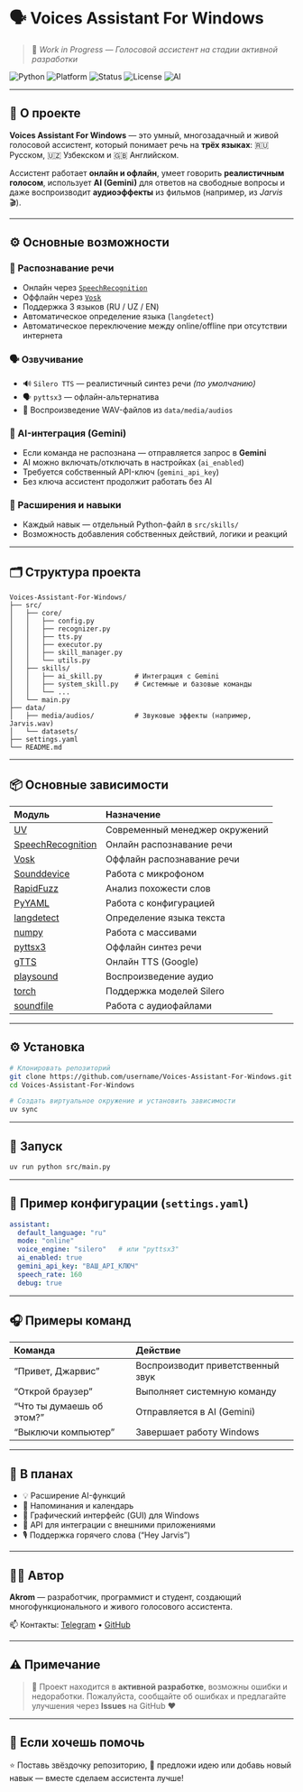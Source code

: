 # 🗣️ Voices Assistant For Windows

> 🚧 *Work in Progress — Голосовой ассистент на стадии активной разработки*

![Python](https://img.shields.io/badge/Python-3.10%2B-blue?logo=python)
![Platform](https://img.shields.io/badge/Platform-Windows-0078D6?logo=windows)
![Status](https://img.shields.io/badge/Status-Active_Development-orange)
![License](https://img.shields.io/badge/License-MIT-green)
![AI](https://img.shields.io/badge/AI-Gemini_Integration-blueviolet?logo=google)

---

## 🌟 О проекте

**Voices Assistant For Windows** — это умный, многозадачный и живой голосовой ассистент,
который понимает речь на **трёх языках**: 🇷🇺 Русском, 🇺🇿 Узбекском и 🇬🇧 Английском.

Ассистент работает **онлайн и офлайн**,
умеет говорить **реалистичным голосом**,
использует **AI (Gemini)** для ответов на свободные вопросы
и даже воспроизводит **аудиоэффекты** из фильмов (например, из *Jarvis* 🎬).

---

## ⚙️ Основные возможности

### 🧠 Распознавание речи

* Онлайн через [`SpeechRecognition`](https://pypi.org/project/SpeechRecognition/)
* Оффлайн через [`Vosk`](https://pypi.org/project/vosk/)
* Поддержка 3 языков (RU / UZ / EN)
* Автоматическое определение языка (`langdetect`)
* Автоматическое переключение между online/offline при отсутствии интернета

### 🗣️ Озвучивание

* 🔊 `Silero TTS` — реалистичный синтез речи *(по умолчанию)*
* 🗣️ `pyttsx3` — офлайн-альтернатива
* 🎵 Воспроизведение WAV-файлов из `data/media/audios`

### 🤖 AI-интеграция (Gemini)

* Если команда не распознана — отправляется запрос в **Gemini**
* AI можно включать/отключать в настройках (`ai_enabled`)
* Требуется собственный API-ключ (`gemini_api_key`)
* Без ключа ассистент продолжит работать без AI

### 🧩 Расширения и навыки

* Каждый навык — отдельный Python-файл в `src/skills/`
* Возможность добавления собственных действий, логики и реакций

---

## 🗂️ Структура проекта

```
Voices-Assistant-For-Windows/
├── src/
│   ├── core/
│   │   ├── config.py
│   │   ├── recognizer.py
│   │   ├── tts.py
│   │   ├── executor.py
│   │   ├── skill_manager.py
│   │   └── utils.py
│   ├── skills/
│   │   ├── ai_skill.py        # Интеграция с Gemini
│   │   ├── system_skill.py    # Системные и базовые команды
│   │   └── ...
│   └── main.py
├── data/
│   ├── media/audios/          # Звуковые эффекты (например, Jarvis.wav)
│   └── datasets/
├── settings.yaml
└── README.md
```

---

## 📦 Основные зависимости

| Модуль                                                           | Назначение                     |
| :--------------------------------------------------------------- | :----------------------------- |
| [UV](https://docs.astral.sh/uv/)                                 | Современный менеджер окружений |
| [SpeechRecognition](https://pypi.org/project/SpeechRecognition/) | Онлайн распознавание речи      |
| [Vosk](https://pypi.org/project/vosk/)                           | Оффлайн распознавание речи     |
| [Sounddevice](https://pypi.org/project/sounddevice/)             | Работа с микрофоном            |
| [RapidFuzz](https://pypi.org/project/RapidFuzz/)                 | Анализ похожести слов          |
| [PyYAML](https://pypi.org/project/PyYAML/)                       | Работа с конфигурацией         |
| [langdetect](https://pypi.org/project/langdetect/)               | Определение языка текста       |
| [numpy](https://pypi.org/project/numpy/)                         | Работа с массивами             |
| [pyttsx3](https://pypi.org/project/pyttsx3/)                     | Оффлайн синтез речи            |
| [gTTS](https://pypi.org/project/gTTS/)                           | Онлайн TTS (Google)            |
| [playsound](https://pypi.org/project/playsound/)                 | Воспроизведение аудио          |
| [torch](https://pypi.org/project/torch/)                         | Поддержка моделей Silero       |
| [soundfile](https://pypi.org/project/soundfile/)                 | Работа с аудиофайлами          |

---

## ⚙️ Установка

```bash
# Клонировать репозиторий
git clone https://github.com/username/Voices-Assistant-For-Windows.git
cd Voices-Assistant-For-Windows

# Создать виртуальное окружение и установить зависимости
uv sync
```

---

## 🧪 Запуск

```bash
uv run python src/main.py
```

---

## 🧰 Пример конфигурации (`settings.yaml`)

```yaml
assistant:
  default_language: "ru"
  mode: "online"
  voice_engine: "silero"   # или "pyttsx3"
  ai_enabled: true
  gemini_api_key: "ВАШ_API_КЛЮЧ"
  speech_rate: 160
  debug: true
```

---

## 🎧 Примеры команд

| Команда                   | Действие                          |
| :------------------------ | :-------------------------------- |
| “Привет, Джарвис”         | Воспроизводит приветственный звук |
| “Открой браузер”          | Выполняет системную команду       |
| “Что ты думаешь об этом?” | Отправляется в AI (Gemini)        |
| “Выключи компьютер”       | Завершает работу Windows          |

---

## 🔮 В планах

* 💡 Расширение AI-функций
* 📅 Напоминания и календарь
* 🎨 Графический интерфейс (GUI) для Windows
* 🔌 API для интеграции с внешними приложениями
* 🎙️ Поддержка горячего слова (“Hey Jarvis”)

---

## 👨‍💻 Автор

**Akrom** — разработчик, программист и студент,
создающий многофункционального и живого голосового ассистента.

📫 Контакты: [Telegram](https://t.me/) • [GitHub](https://github.com/)

---

## ⚠️ Примечание

> 🧪 Проект находится в **активной разработке**, возможны ошибки и недоработки.
> Пожалуйста, сообщайте об ошибках и предлагайте улучшения через **Issues** на GitHub ❤️

---

## 💬 Если хочешь помочь

⭐ Поставь звёздочку репозиторию,
💬 предложи идею или добавь новый навык —
вместе сделаем ассистента лучше!


 <!-- - [UV](https://docs.astral.sh/uv/) - Modern virtual environment
 - [SpeechRecognition](https://pypi.org/project/SpeechRecognition/) - Online speach recognition
 - [Vosk](https://pypi.org/project/vosk/) - Offline speach recognition
 - [Sounddevice](https://pypi.org/project/sounddevice/) - For audio
 - [RapidFuzz](https://pypi.org/project/RapidFuzz/) - For checking words
 - [PyYAML](https://pypi.org/project/PyYAML/) - For load .yaml files
 - [langdetect](https://pypi.org/project/langdetect/) - For text language detection
 - [numpy](https://pypi.org/project/numpy/) - For array 
 - [pyttsx3](https://pypi.org/project/pyttsx3/) - For local text to speach
 - [gTTS](https://pypi.org/project/gTTS/) - gTTS (Google Text-to-Speech)
 - [playsound](https://pypi.org/project/playsound/) -  For playing sounds
 - [torch](https://pypi.org/project/torch/) - Tensor computation (like NumPy) with strong GPU acceleration
 - [soundfile](https://pypi.org/project/soundfile/) - For playing audio files -->
